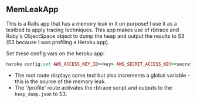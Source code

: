 ## MemLeakApp

This is a Rails app that has a memory leak in it on purpose! I use it as a testbed to apply tracing techniques. This app makes use of
rbtrace and Ruby's ObjectSpace object to dump the heap and output the results to S3 (S3 because I was profiling a Heroku app).

Set these config vars on the heroku app:

```Ruby
heroku config:set AWS_ACCESS_KEY_ID=<key> AWS_SECRET_ACCESS_KEY=<secret> AWS_REGION=<region> AWS_BUCKET=nitb-staging
```

* The root route displays some text but also increments a global variable - this is the source of the memory leak.
* The '/profile' route activates the rbtrace script and outputs to the `heap_dump.json` to S3.
